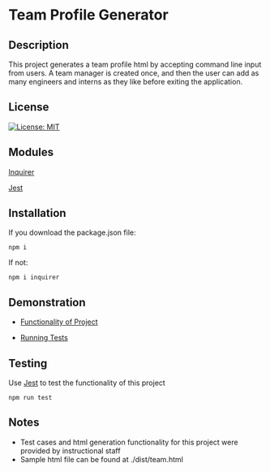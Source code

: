 # Team Profile Generator

## Description
This project generates a team profile html by accepting command line input from users. A team manager is created once, and then the user can add as many engineers and interns as they like before exiting the application. 
## License
[![License: MIT](https://img.shields.io/badge/License-MIT-yellow.svg)](https://opensource.org/licenses/MIT)
## Modules

[Inquirer](https://www.npmjs.com/package/inquirer)

[Jest](https://jestjs.io)
## Installation
If you download the package.json file:
```
npm i 
```
If not: 
```
npm i inquirer
```
## Demonstration
* [Functionality of Project](https://watch.screencastify.com/v/brUOq4Odp4YVc7pU7te8)

* [Running Tests](https://watch.screencastify.com/v/ueqlf7Sm2CEhTlDofTYl)

## Testing
Use [Jest](https://jestjs.io/) to test the functionality of this project
```
npm run test
```
## Notes
* Test cases and html generation functionality for this project were provided by instructional staff
* Sample html file can be found at ./dist/team.html